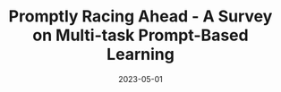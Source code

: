 ---
layout: talks
date: 2023-05-01
title: Promptly Racing Ahead - A Survey on Multi-task Prompt-Based Learning
loc: Transfer Learning, UIUC
slides: spring23_598_lit.pdf
---